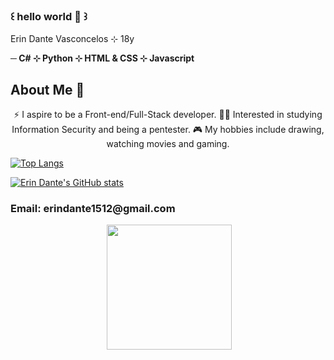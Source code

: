 ### ꒰ hello world 🍄 ꒱

<!--
**voidnire/voidnire** is a ✨ _special_ ✨ repository because its `README.md` (this file) appears on your GitHub profile.

Here are some ideas to get you started:

- 🔭 I’m currently working on ...
- 🌱 I’m currently learning ...
- 👯 I’m looking to collaborate on ...
- 🤔 I’m looking for help with ...
- 💬 Ask me about ...
- 📫 How to reach me: ...
- 😄 Pronouns: ...
- ⚡ Fun fact: ...
-->

Erin Dante Vasconcelos ⊹ 18y

<b> ─ C# ⊹ Python ⊹ HTML & CSS ⊹ Javascript </b>

<h2>About Me 🚀</h3>
<div style="display:flex; flex-direction:row;" align="center">
⚡ I aspire to be a Front-end/Full-Stack developer.
👨‍💻 Interested in studying Information Security and being a pentester.
🎮 My hobbies include drawing, watching movies and gaming.
</div>

[![Top Langs](https://github-readme-stats.vercel.app/api/top-langs/?username=voidnire&layout=compact&theme=dracula)](https://github.com/voidnire/github-readme-stats)

[![Erin Dante's GitHub stats](https://github-readme-stats.vercel.app/api?username=voidnire&theme=dracula)](https://github.com/voidnire/github-readme-stats)

                                                            

 <h3> Email: erindante1512@gmail.com </h3>




<div id="header" align="center">
 <img src="https://komarev.com/ghpvc/?username=voidnire&style=flat-square&color=blue" alt=""/>

  <img src="[https://media.giphy.com/media/M9gbBd9nbDrOTu1Mqx/giphy.gif](https://i.pinimg.com/originals/68/dc/2e/68dc2e604b08ef695cbec6e93d41ba53.gif)" width="200"/>
</div>
